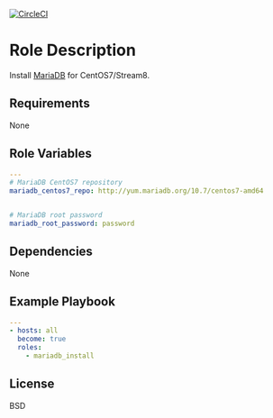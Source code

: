 [![CircleCI](https://circleci.com/gh/ansible-roles-mamono210/mariadb_install/tree/main.svg?style=svg)](https://circleci.com/gh/ansible-roles-mamono210/mariadb_install/tree/main)

Role Description
=========

Install [MariaDB](https://mariadb.org) for CentOS7/Stream8.

Requirements
------------

None

Role Variables
--------------

```YAML
---
# MariaDB CentOS7 repository
mariadb_centos7_repo: http://yum.mariadb.org/10.7/centos7-amd64


# MariaDB root password
mariadb_root_password: password
```

Dependencies
------------

None

Example Playbook
----------------

```YAML
---
- hosts: all
  become: true
  roles:
    - mariadb_install
```

License
-------

BSD
